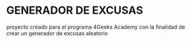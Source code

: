 # GENERADOR DE EXCUSAS
<p>proyecto creado para el programa 4Geeks Academy con la finalidad de crear un generador de excusas aleatorio</p>